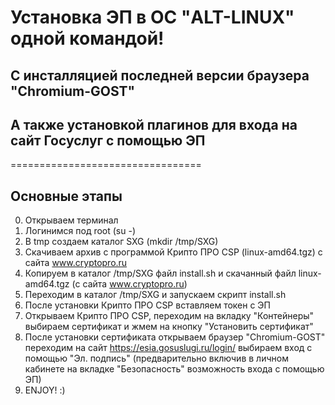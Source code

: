 # Установка ЭП в ОС "ALT-LINUX" одной командой!
## C инсталляцией последней версии браузера "Chromium-GOST" 
## А также установкой плагинов для входа на сайт Госуслуг с помощью ЭП
=================================

## Основные этапы
0. Открываем терминал
1. Логинимся под root (su -)
2. В tmp создаем каталог SXG (mkdir /tmp/SXG)
3. Скачиваем архив с программой Крипто ПРО CSP (linux-amd64.tgz) с сайта www.cryptopro.ru
4. Копируем в каталог /tmp/SXG файл install.sh и скачанный файл linux-amd64.tgz (с сайта www.cryptopro.ru)
5. Переходим в каталог /tmp/SXG и запускаем скрипт install.sh
6. После установки Крипто ПРО CSP вставляем токен с ЭП
7. Открываем Крипто ПРО CSP, переходим на вкладку "Контейнеры" выбираем сертификат и жмем на кнопку "Установить сертификат"
8. После установки сертификата открываем браузер "Chromium-GOST" переходим на сайт https://esia.gosuslugi.ru/login/ выбираем вход с помощью "Эл. подпись"
 (предварительно включив в личном кабинете на вкладке "Безопасность" возможность входа с помощью ЭП)
9. ENJOY! :)
